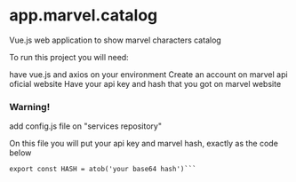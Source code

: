 # app.marvel.catalog
Vue.js web application to show marvel characters catalog

To run this project you will need:

have vue.js and axios on your environment
Create an account on marvel api oficial website
Have your api key and hash that you got on marvel website

### Warning!

add config.js file on "services repository"

On this file you will put your api key and marvel hash, exactly as the code below

```export const APIKEY = atob('your base64 apikey');
export const HASH = atob('your base64 hash')```
